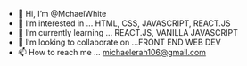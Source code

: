 - 👋 Hi, I’m @MchaelWhite
- 👀 I’m interested in ... HTML, CSS, JAVASCRIPT, REACT.JS
- 🌱 I’m currently learning ... REACT.JS, VANILLA JAVASCRIPT
- 💞️ I’m looking to collaborate on ...FRONT END WEB DEV
- 📫 How to reach me ... michaelerah106@gmail.com

<!---
MchaelWhite/MchaelWhite is a ✨ special ✨ repository because its `README.md` (this file) appears on your GitHub profile.
You can click the Preview link to take a look at your changes.
--->
